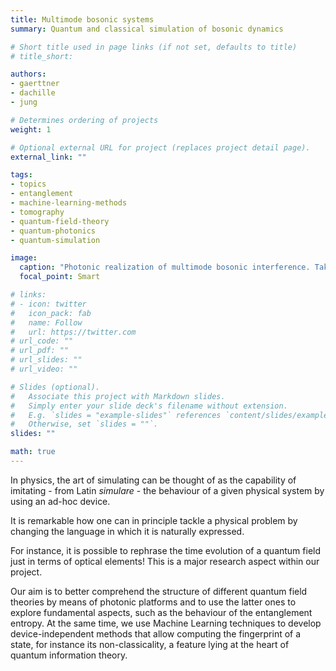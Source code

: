 ```yaml
---
title: Multimode bosonic systems
summary: Quantum and classical simulation of bosonic dynamics

# Short title used in page links (if not set, defaults to title)
# title_short:

authors:
- gaerttner
- dachille
- jung

# Determines ordering of projects
weight: 1

# Optional external URL for project (replaces project detail page).
external_link: ""

tags:
- topics
- entanglement
- machine-learning-methods
- tomography
- quantum-field-theory
- quantum-photonics
- quantum-simulation

image:
  caption: "Photonic realization of multimode bosonic interference. Taken from [10.22331/q-2019-08-05-169](https://doi.org/10.22331/q-2019-08-05-169)"
  focal_point: Smart

# links:
# - icon: twitter
#   icon_pack: fab
#   name: Follow
#   url: https://twitter.com
# url_code: ""
# url_pdf: ""
# url_slides: ""
# url_video: ""

# Slides (optional).
#   Associate this project with Markdown slides.
#   Simply enter your slide deck's filename without extension.
#   E.g. `slides = "example-slides"` references `content/slides/example-slides.md`.
#   Otherwise, set `slides = ""`.
slides: ""

math: true
---
```


In physics, the art of simulating can be thought of as the capability of imitating - from Latin *simulare* - the behaviour of a given physical system by using an ad-hoc device.

It is remarkable how one can in principle tackle a physical problem by changing the language in which it is naturally expressed.

For instance, it is possible to rephrase the time evolution of a quantum field just in terms of optical elements! This is a major research aspect within our project.

Our aim is to better comprehend the structure of different quantum field theories by means of photonic platforms and to use the latter ones to explore fundamental aspects, such as the behaviour of the entanglement entropy. At the same time, we use Machine Learning techniques to develop device-independent methods that allow computing the fingerprint of a state, for instance its non-classicality, a feature lying at the heart of quantum information theory.

